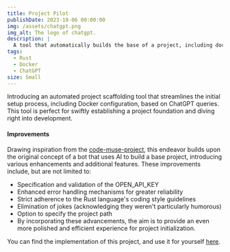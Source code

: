 ```yaml
---
title: Project Pilot
publishDate: 2023-10-06 00:00:00
img: /assets/chatgpt.png
img_alt: The logo of chatgpt.
description: |
  A tool that automatically builds the base of a project, including docker setup, from a ChatGPT query.
tags:
  - Rust
  - Docker
  - ChatGPT
size: Small
---
```


Introducing an automated project scaffolding tool that streamlines the initial setup process, including Docker configuration, based on ChatGPT queries. This tool is perfect for swiftly establishing a project foundation and diving right into development.

#### Improvements
Drawing inspiration from the [code-muse-project](https://github.com/security-union/code-muse-rs/), this endeavor builds upon the original concept of a bot that uses AI to build a base project, introducing various enhancements and additional features. These improvements include, but are not limited to:

* Specification and validation of the OPEN_API_KEY
* Enhanced error handling mechanisms for greater reliability
* Strict adherence to the Rust language's coding style guidelines
* Elimination of jokes (acknowledging they weren't particularly humorous)
* Option to specify the project path
* By incorporating these advancements, the aim is to provide an even more polished and efficient experience for project initialization.

You can find the implementation of this project, and use it for yourself [here](https://github.com/Jurkyy/project-pilot).

